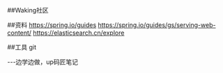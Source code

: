 ##Waking社区

##资料
https://spring.io/guides
https://spring.io/guides/gs/serving-web-content/
https://elasticsearch.cn/explore

##工具
git

---边学边做，up码匠笔记

